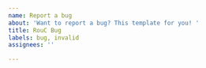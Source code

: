 ```yaml
---
name: Report a bug
about: 'Want to report a bug? This template for you! '
title: RouC Bug
labels: bug, invalid
assignees: ''

---
```


<!-- Found bug in bot? Follow this steps, to fill issue with bugreport:
1. Found place where bug appears. This may be command, notification, etc.
2. Present the order in which the bug occurs. For example: when I run command X, then clicks button Y, bot not responding with action Z.
3. Specify the version in which the bug was found. RouC have this version pattern, what can be found in `botinfo` command: `vB.M.P.So` (v - "version", B - major version number, M - minor, P - patch, S - subpatch, o - type (beta, alpha, stable).
Example report:
Issue title: Economy daily reward can't be recived
Issue content: When I use "daily" command from economy module, bot responds with an error that I have already received a reward, but I have not. It's been repeating for several days now. Bot version: v0.3.1s
Lines above is in commentary. They will not be displayed in your issue. Just consider the information that is written there -->
